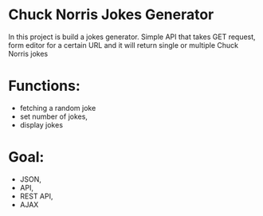 # Chuck Norris Jokes Generator

In this project is build a jokes generator. Simple API that takes GET request, form editor for a certain URL and it will return single or multiple Chuck Norris jokes
# Functions:

  - fetching a random joke
  - set number of jokes,
  - display jokes

  # Goal:

  - JSON,
  - API,
  - REST API,
  - AJAX
